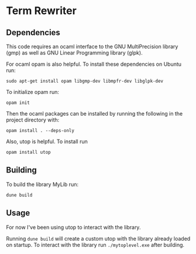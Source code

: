 # Term Rewriter

## Dependencies
This code requires an ocaml interface to the GNU MultiPrecision library (gmp) as well as GNU Linear Programming library (glpk).

For ocaml opam is also helpful. To install these dependencies on Ubuntu run:

`sudo apt-get install opam libgmp-dev libmpfr-dev libglpk-dev`

To initialize opam run:

`opam init`

Then the ocaml packages can be installed by running the following in the project directory with:

`opam install . --deps-only`

Also, utop is helpful. To install run

`opam install utop`

## Building
To build the library MyLib run:

`dune build`

## Usage
For now I've been using utop to interact with the library. 

Running `dune build` will create a custom utop with the library already loaded on startup. To interact with the library run `./mytoplevel.exe` after building.
